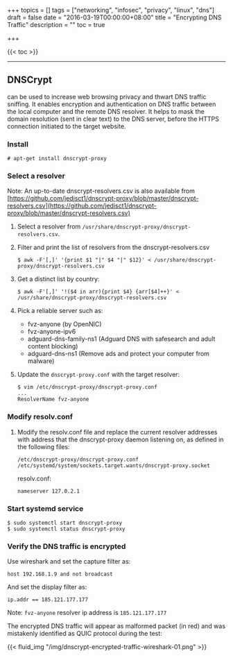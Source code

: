 +++
topics = []
tags = ["networking", "infosec", "privacy", "linux", "dns"]
draft = false
date = "2016-03-19T00:00:00+08:00"
title = "Encrypting DNS Traffic"
description = ""
toc = true

+++

{{< toc >}}

---
## DNSCrypt
can be used to increase web browsing privacy and thwart DNS traffic sniffing. It enables encryption and authentication on DNS traffic between the local computer and the remote DNS resolver. It helps to mask the domain resolution (sent in clear text) to the DNS server, before the HTTPS connection initiated to the target website.

### Install

```
# apt-get install dnscrypt-proxy
```

### Select a resolver
Note: An up-to-date dnscrypt-resolvers.csv is also available from [https://github.com/jedisct1/dnscrypt-proxy/blob/master/dnscrypt-resolvers.csv](https://github.com/jedisct1/dnscrypt-proxy/blob/master/dnscrypt-resolvers.csv)

1. Select a resolver from `/usr/share/dnscrypt-proxy/dnscrypt-resolvers.csv`.

2. Filter and print the list of resolvers from the dnscrypt-resolvers.csv
    ```
    $ awk -F'[,]' '{print $1 "|" $4 "|" $12}' < /usr/share/dnscrypt-proxy/dnscrypt-resolvers.csv
    ```

3. Get a distinct list by country:
    ```
    $ awk -F'[,]' '!($4 in arr){print $4} {arr[$4]++}' < /usr/share/dnscrypt-proxy/dnscrypt-resolvers.csv
    ```

4. Pick a reliable server such as:

    * fvz-anyone (by OpenNIC)
    * fvz-anyone-ipv6
    * adguard-dns-family-ns1 (Adguard DNS with safesearch and adult content blocking)
    * adguard-dns-ns1 (Remove ads and protect your computer from malware)


5. Update the `dnscrypt-proxy.conf` with the target resolver:
    ```
    $ vim /etc/dnscrypt-proxy/dnscrypt-proxy.conf
    ...
    ResolverName fvz-anyone
    ```

### Modify resolv.conf

1. Modify the resolv.conf file and replace the current resolver addresses with address that the dnscrypt-proxy daemon listening on, as defined in the following files:
    ```
    /etc/dnscrypt-proxy/dnscrypt-proxy.conf
    /etc/systemd/system/sockets.target.wants/dnscrypt-proxy.socket
    ```

    resolv.conf:
    ```
    nameserver 127.0.2.1
    ```

### Start systemd service

```
$ sudo systemctl start dnscrypt-proxy
$ sudo systemctl status dnscrypt-proxy
```

### Verify the DNS traffic is encrypted

Use wireshark and set the capture filter as:

```
host 192.168.1.9 and not broadcast
```

And set the display filter as:

```
ip.addr == 185.121.177.177
```

Note: `fvz-anyone` resolver ip address is `185.121.177.177`

The encrypted DNS traffic will appear as malformed packet (in red) and was mistakenly identified as QUIC protocol during the test:

{{< fluid_img "/img/dnscrypt-encrypted-traffic-wireshark-01.png" >}}
